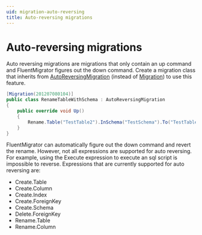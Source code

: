 ```yaml
---
uid: migration-auto-reversing
title: Auto-reversing migrations
---
```


# Auto-reversing migrations

Auto reversing migrations are migrations that only contain an up command and FluentMigrator figures out the down command. Create a migration class that inherits from [AutoReversingMigration](xref:FluentMigrator.AutoReversingMigration) (instead of [Migration](xref:FluentMigrator.Migration)) to use this feature.

```cs
[Migration(201207080104)]
public class RenameTableWithSchema : AutoReversingMigration
{
    public override void Up()
    {
        Rename.Table("TestTable2").InSchema("TestSchema").To("TestTable'3");
    }
}
```

FluentMigrator can  automatically figure out the down command and revert the rename. However, not all expressions are supported for auto reversing. For example, using the Execute expression to execute an sql script is impossible to reverse. Expressions that are currently supported for auto reversing are:

* Create.Table
* Create.Column
* Create.Index
* Create.ForeignKey
* Create.Schema
* Delete.ForeignKey
* Rename.Table
* Rename.Column
